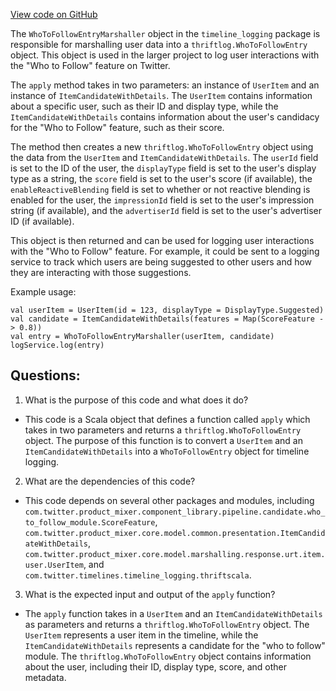 [View code on GitHub](https://github.com/misbahsy/the-algorithm/home-mixer/server/src/main/scala/com/twitter/home_mixer/marshaller/timeline_logging/WhoToFollowEntryMarshaller.scala)

The `WhoToFollowEntryMarshaller` object in the `timeline_logging` package is responsible for marshalling user data into a `thriftlog.WhoToFollowEntry` object. This object is used in the larger project to log user interactions with the "Who to Follow" feature on Twitter.

The `apply` method takes in two parameters: an instance of `UserItem` and an instance of `ItemCandidateWithDetails`. The `UserItem` contains information about a specific user, such as their ID and display type, while the `ItemCandidateWithDetails` contains information about the user's candidacy for the "Who to Follow" feature, such as their score.

The method then creates a new `thriftlog.WhoToFollowEntry` object using the data from the `UserItem` and `ItemCandidateWithDetails`. The `userId` field is set to the ID of the user, the `displayType` field is set to the user's display type as a string, the `score` field is set to the user's score (if available), the `enableReactiveBlending` field is set to whether or not reactive blending is enabled for the user, the `impressionId` field is set to the user's impression string (if available), and the `advertiserId` field is set to the user's advertiser ID (if available).

This object is then returned and can be used for logging user interactions with the "Who to Follow" feature. For example, it could be sent to a logging service to track which users are being suggested to other users and how they are interacting with those suggestions.

Example usage:

```
val userItem = UserItem(id = 123, displayType = DisplayType.Suggested)
val candidate = ItemCandidateWithDetails(features = Map(ScoreFeature -> 0.8))
val entry = WhoToFollowEntryMarshaller(userItem, candidate)
logService.log(entry)
```
## Questions: 
 1. What is the purpose of this code and what does it do?
- This code is a Scala object that defines a function called `apply` which takes in two parameters and returns a `thriftlog.WhoToFollowEntry` object. The purpose of this function is to convert a `UserItem` and an `ItemCandidateWithDetails` into a `WhoToFollowEntry` object for timeline logging.

2. What are the dependencies of this code?
- This code depends on several other packages and modules, including `com.twitter.product_mixer.component_library.pipeline.candidate.who_to_follow_module.ScoreFeature`, `com.twitter.product_mixer.core.model.common.presentation.ItemCandidateWithDetails`, `com.twitter.product_mixer.core.model.marshalling.response.urt.item.user.UserItem`, and `com.twitter.timelines.timeline_logging.thriftscala`.

3. What is the expected input and output of the `apply` function?
- The `apply` function takes in a `UserItem` and an `ItemCandidateWithDetails` as parameters and returns a `thriftlog.WhoToFollowEntry` object. The `UserItem` represents a user item in the timeline, while the `ItemCandidateWithDetails` represents a candidate for the "who to follow" module. The `thriftlog.WhoToFollowEntry` object contains information about the user, including their ID, display type, score, and other metadata.
